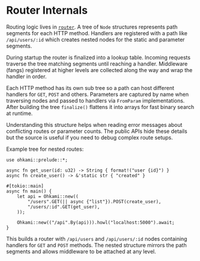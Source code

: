 # Router Internals

Routing logic lives in [`router`](../ohkami-0.24/ohkami/src/router).  A tree of
`Node` structures represents path segments for each HTTP method.  Handlers are
registered with a path like `/api/users/:id` which creates nested nodes for the
static and parameter segments.

During startup the router is finalized into a lookup table.  Incoming requests
traverse the tree matching segments until reaching a handler.  Middleware (fangs)
registered at higher levels are collected along the way and wrap the handler in
order.

Each HTTP method has its own sub tree so a path can host different handlers for
`GET`, `POST` and others.  Parameters are captured by name when traversing nodes
and passed to handlers via `FromParam` implementations.  After building the tree
`finalize()` flattens it into arrays for fast binary search at runtime.

Understanding this structure helps when reading error messages about conflicting
routes or parameter counts.  The public APIs hide these details but the source is
useful if you need to debug complex route setups.



Example tree for nested routes:

```rust,no_run
use ohkami::prelude::*;

async fn get_user(id: u32) -> String { format!("user {id}") }
async fn create_user() -> &'static str { "created" }

#[tokio::main]
async fn main() {
    let api = Ohkami::new((
        "/users".GET(|| async {"list"}).POST(create_user),
        "/users/:id".GET(get_user),
    ));

    Ohkami::new(("/api".By(api))).howl("localhost:5000").await;
}
```

This builds a router with `/api/users` and `/api/users/:id` nodes containing
handlers for `GET` and `POST` methods. The nested structure mirrors the path
segments and allows middleware to be attached at any level.
